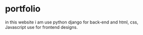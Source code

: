 # portfolio
in this website i am use python django for back-end  and html, css, Javascript  use for frontend designs. 
